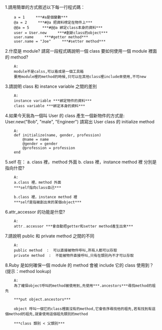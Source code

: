 1.請用簡單的方式敘述以下每一行程式碼：
  
        a = 1     ***#a是個變數***
        @a = 2     ***#@a 把資料榜定在物件上***
        @@a = 5      ***#@@a 綁定class本身的資料***
        user = User.new     ***#創新class的object***
        user.name     ***#getter method***
        user.name = "Joe"     ***#setter method***


2.什麼是 module? 請寫一段程式碼說明一個 class 要如何使用一個 module 裡面的 method?

        A:
        module不是calss,可以看成是一個工具箱
        要用module裡的method的時候,只可以在其他class裡include來使用,不可new


3.請說明 class 和 instance variable 之間的差別
       
        A:
        instance variable ***綁定物件的資料***
        class variable ***綁定本身的資料***


4.如果今天我為一個叫 User 的 class 產生一個新物件的方式是:
   User.new("Bob", "male", "Engineer")
   請寫出 User class 的 initialize method
       
        A:
        def initialize(name, gender, profession)
	        @name = name
	        @gender = gender
	        @profession = profession
        end


5.self 在： a. class 裡，method 外面 b. class 裡，instance method 裡 分別是指向什麼?
        
        A:
        a.class 裡，method 外面
        ***self指向class自己***
        
        b.class 裡，instance method 裡
        ***self是指被創出來的某個object***


6.attr_accessor 的功能是什麼?
      
        A:
        attr﹍accessor ***會自動把getter和setter method產生出來***

7.請說明 public 和 private method 之間的不同
     
        A:
        public method  :  可以直接被物件呼叫,所有人都可以存取
        private method  :  不能被物件直接呼叫,只有在類別內不才可以存取


8.Ruby 是如何確保一個 module 的 method 會被 include 它的 class 使用到？ (提示：method lookup)
       
        A:
        為了確保object呼叫的method被使用到,先使用***.ancestors***尋找method的祖先
        
        ***put object.ancestors***
        
        object 呼叫一個它的class裡面沒有的method,它會依序尋找他的祖先,若有找到有這個method的祖先,就會使用這個祖先類別的method
        
        ***class 類別 < 父類別***